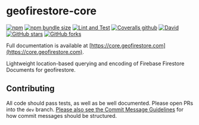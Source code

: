 # geofirestore-core

[![npm](https://img.shields.io/npm/v/geofirestore-core)](https://www.npmjs.com/package/geofirestore-core)
[![npm bundle size](https://img.shields.io/bundlephobia/minzip/geofirestore-core)](https://bundlephobia.com/result?p=geofirestore-core)
[![Lint and Test](https://github.com/MichaelSolati/geofirestore-core/workflows/Lint%20and%20Test/badge.svg?branch=dev)](https://github.com/MichaelSolati/geofirestore-core/actions?query=workflow%3A%22Lint+and+Test%22)
[![Coveralls github](https://img.shields.io/coveralls/github/MichaelSolati/geofirestore-core)](https://coveralls.io/github/MichaelSolati/geofirestore-core)
[![David](https://img.shields.io/david/michaelsolati/geofirestore-core)](https://david-dm.org/michaelsolati/geofirestore-core)
[![GitHub stars](https://img.shields.io/github/stars/MichaelSolati/geofirestore-core)](https://github.com/MichaelSolati/geofirestore-core/stargazers)
[![GitHub forks](https://img.shields.io/github/forks/MichaelSolati/geofirestore-core)](https://github.com/MichaelSolati/geofirestore-core/network/members)

Full documentation is available at [https://core.geofirestore.com](https://core.geofirestore.com).

Lightweight location-based querying and encoding of Firebase Firestore Documents for geofirestore.

## Contributing

All code should pass tests, as well as be well documented. Please open PRs into the `dev` branch. [Please also see the Commit Message Guidelines](CONTRIBUTING.md) for how commit messages should be structured.
